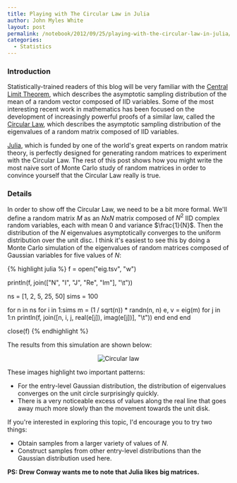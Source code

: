 ```yaml
---
title: Playing with The Circular Law in Julia
author: John Myles White
layout: post
permalink: /notebook/2012/09/25/playing-with-the-circular-law-in-julia/
categories:
  - Statistics
---
```


### Introduction

Statistically-trained readers of this blog will be very familiar with the [Central Limit Theorem](http://en.wikipedia.org/wiki/Central_limit_theorem), which describes the asymptotic sampling distribution of the mean of a random vector composed of IID variables. Some of the most interesting recent work in mathematics has been focused on the development of increasingly powerful proofs of a similar law, called the [Circular Law](http://en.wikipedia.org/wiki/Circular_law), which describes the asymptotic sampling distribution of the eigenvalues of a random matrix composed of IID variables.

[Julia](http://julialang.org), which is funded by one of the world's great experts on random matrix theory, is perfectly designed for generating random matrices to experiment with the Circular Law. The rest of this post shows how you might write the most naive sort of Monte Carlo study of random matrices in order to convince yourself that the Circular Law really is true.

### Details

In order to show off the Circular Law, we need to be a bit more formal. We'll define a random matrix $M$ as an $N$x$N$ matrix composed of $N^{2}$ IID complex random variables, each with mean $0$ and variance $\frac{1}{N}$. Then the distribution of the $N$ eigenvalues asymptotically converges to the uniform distribution over the unit disc. I think it's easiest to see this by doing a Monte Carlo simulation of the eigenvalues of random matrices composed of Gaussian variables for five values of $N$:

{% highlight julia %}
f = open("eig.tsv", "w")

println(f, join(["N", "I", "J", "Re", "Im"], "\t"))

ns = [1, 2, 5, 25, 50]
sims = 100

for n in ns
  for i in 1:sims
    m = (1 / sqrt(n)) * randn(n, n)
    e, v = eig(m)
    for j in 1:n
      println(f, join([n, i, j, real(e[j]), imag(e[j])], "\t"))
    end
  end
end

close(f)
{% endhighlight %}

The results from this simulation are shown below:

<center>
  <img src="http://www.johnmyleswhite.com/notebook/wp-content/uploads/2012/09/circular_law.png" alt="Circular law" />
</center>

These images highlight two important patterns:

* For the entry-level Gaussian distribution, the distribution of eigenvalues converges on the unit circle surprisingly quickly.
* There is a very noticeable excess of values along the real line that goes away much more slowly than the movement towards the unit disk.

If you're interested in exploring this topic, I'd encourage you to try two things:

* Obtain samples from a larger variety of values of $N$.
* Construct samples from other entry-level distributions than the Gaussian distribution used here.

**PS: Drew Conway wants me to note that Julia likes big matrices.**
